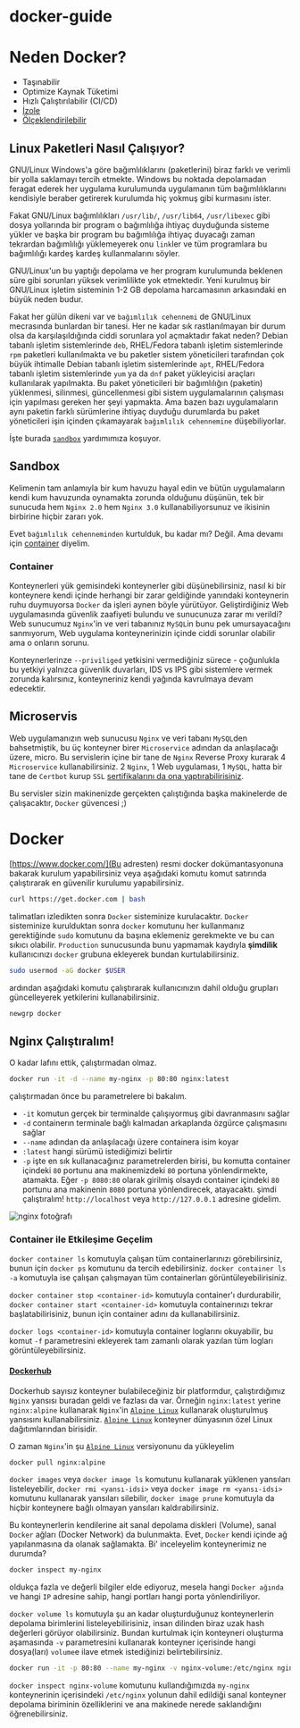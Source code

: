 # docker-guide

# Neden Docker?
- Taşınabilir
- Optimize Kaynak Tüketimi
- Hızlı Çalıştırılabilir (CI/CD)
- [İzole](#sandbox-nedir)
- [Ölçeklendirilebilir](#microservis)
## Linux Paketleri Nasıl Çalışıyor?
GNU/Linux Windows'a göre bağımlılıklarını (paketlerini) biraz farklı ve verimli bir yolla saklamayı tercih etmekte. Windows bu noktada depolamadan feragat ederek her uygulama kurulumunda uygulamanın tüm bağımlılıklarını kendisiyle beraber getirerek kurulumda hiç yokmuş gibi kurmasını ister.

Fakat GNU/Linux bağımlılıkları `/usr/lib/`, `/usr/lib64`, `/usr/libexec` gibi dosya yollarında bir program o bağımlılığa ihtiyaç duyduğunda sisteme yükler ve başka bir program bu bağımlılığa ihtiyaç duyacağı zaman tekrardan bağımlılığı yüklemeyerek onu `link`ler ve tüm programlara bu bağımlılığı kardeş kardeş kullanmalarını söyler.

GNU/Linux'un bu yaptığı depolama ve her program kurulumunda beklenen süre gibi sorunları yüksek verimlilikte yok etmektedir. Yeni kurulmuş bir GNU/Linux işletim sisteminin 1-2 GB depolama harcamasının arkasındaki en büyük neden budur.

Fakat her gülün dikeni var ve `bağımlılık cehennemi` de GNU/Linux mecrasında bunlardan bir tanesi. Her ne kadar sık rastlanılmayan bir durum olsa da karşılaşıldığında ciddi sorunlara yol açmaktadır fakat neden? Debian tabanlı işletim sistemlerinde `deb`, RHEL/Fedora tabanlı işletim sistemlerinde `rpm` paketleri kullanılmakta ve bu paketler sistem yöneticileri tarafından çok büyük ihtimalle Debian tabanlı işletim sistemlerinde `apt`, RHEL/Fedora tabanlı işletim sistemlerinde `yum` ya da `dnf` paket yükleyicisi araçları kullanılarak yapılmakta. Bu paket yöneticileri bir bağımlılığın (paketin) yüklenmesi, silinmesi, güncellenmesi gibi sistem uygulamalarının çalışması için yapılması gereken her şeyi yapmakta. Ama bazen bazı uygulamaların aynı paketin farklı sürümlerine ihtiyaç duyduğu durumlarda bu paket yöneticileri işin içinden çıkamayarak `bağımlılık cehennemine` düşebiliyorlar.

İşte burada [`sandbox`](#sandox) yardımımıza koşuyor.
## Sandbox
Kelimenin tam anlamıyla bir kum havuzu hayal edin ve bütün uygulamaların kendi kum havuzunda oynamakta zorunda olduğunu düşünün, tek bir sunucuda hem `Nginx 2.0` hem `Nginx 3.0` kullanabiliyorsunuz ve ikisinin birbirine hiçbir zararı yok.

Evet `bağımlılık cehenneminden` kurtulduk, bu kadar mı? Değil. Ama devamı için [container](#container) diyelim.
### Container
Konteynerleri yük gemisindeki konteynerler gibi düşünebilirsiniz, nasıl ki bir konteynere kendi içinde herhangi bir zarar geldiğinde yanındaki konteynerin ruhu duymuyorsa `Docker` da işleri aynen böyle yürütüyor. Geliştirdiğiniz Web uygulamasında güvenlik zaafiyeti bulundu ve sunucunuza zarar mı verildi? Web sunucumuz `Nginx`'in ve veri tabanınız `MySQL`in bunu pek umursayacağını sanmıyorum, Web uygulama konteynerinizin içinde ciddi sorunlar olabilir ama o onların sorunu.

Konteynerlerinze `--priviliged` yetkisini vermediğiniz sürece - çoğunlukla bu yetkiyi yalnızca güvenlik duvarları, IDS vs IPS gibi sistemlere vermek zorunda kalırsınız, konteyneriniz kendi yağında kavrulmaya devam edecektir.
## Microservis
Web uygulamanızın web sunucusu `Nginx` ve veri tabanı `MySQL`den bahsetmiştik, bu üç konteyner birer `Microservice` adından da anlaşılacağı üzere, micro. Bu servislerin içine bir tane de `Nginx` Reverse Proxy kurarak 4 `Microservice` kullanabilirsiniz. 2 `Nginx`, 1 Web uygulaması, 1 `MySQL`, hatta bir tane de `Certbot` kurup `SSL` [sertifikalarını da ona yaptırabilirisiniz](https://forum.manjaro.org/t/mirrors-download-aur-manjaro-org-ssl-certificate-expired/115074).

Bu servisler sizin makinenizde gerçekten çalıştığında başka makinelerde de çalışacaktır, `Docker` güvencesi ;)

# Docker
[https://www.docker.com/](Bu adresten) resmi docker dokümantasyonuna bakarak kurulum yapabilirsiniz veya aşağıdaki komutu komut satırında çalıştırarak en güvenilir kurulumu yapabilirsiniz.
```bash
curl https://get.docker.com | bash
```
talimatları izledikten sonra `Docker` sisteminize kurulacaktır. `Docker` sisteminize kurulduktan sonra `docker` komutunu her kullanmanız gerektiğinde `sudo` komutunu da başına eklemeniz gerekmekte ve bu can sıkıcı olabilir. `Production` sunucusunda bunu yapmamak kaydıyla **şimdilik** kullanıcınızı `docker` grubuna ekleyerek bundan kurtulabilirsiniz.
```bash
sudo usermod -aG docker $USER
```
ardından aşağıdaki komutu çalıştırarak kullanıcınızın dahil olduğu grupları güncelleyerek yetkilerini kullanabilirsiniz.
```bash
newgrp docker
```
## Nginx Çalıştıralım!
O kadar lafını ettik, çalıştırmadan olmaz.
```bash
docker run -it -d --name my-nginx -p 80:80 nginx:latest
```
çalıştırmadan önce bu parametrelere bi bakalım.

- `-it` komutun gerçek bir terminalde çalışıyormuş gibi davranmasını sağlar
- `-d` containerın terminale bağlı kalmadan arkaplanda özgürce çalışmasını sağlar
- `--name` adından da anlaşılacağı üzere containera isim koyar
- `:latest` hangi sürümü istediğimizi belirtir
- `-p` işte en sık kullanacağınız parametrelerden birisi, bu komutta container içindeki `80` portunu ana makinemizdeki `80` portuna yönlendirmekte, atamakta. Eğer `-p 8080:80` olarak girilmiş olsaydı container içindeki `80` portunu ana makinenin `8080` portuna yönlendirecek, atayacaktı.
şimdi çalıştıralım! `http://localhost` veya `http://127.0.0.1` adresine gidelim.

![nginx fotoğrafı](https://i.hizliresim.com/irrtiif.jpg)

### Container ile Etkileşime Geçelim

`docker container ls` komutuyla çalışan tüm containerlarınızı görebilirsiniz, bunun için `docker ps` komutunu da tercih edebilirsiniz. `docker container ls -a` komutuyla ise çalışan çalışmayan tüm containerları görüntüleyebilirisiniz.

`docker container stop <container-id>` komutuyla container'ı durdurabilir, `docker container start <container-id>` komutuyla containerınızı tekrar başlatabilirisiniz, bunun için container adını da kullanabilirsiniz.

`docker logs <container-id>` komutuyla container loglarını okuyabilir, bu komut `-f` parametresini ekleyerek tam zamanlı olarak yazılan tüm logları görüntüleyebilirsiniz.

#### [Dockerhub](https://hub.docker.com/)
Dockerhub sayısız konteyner bulabileceğiniz bir platformdur, çalıştırdığımız `Nginx` yansısı buradan geldi ve fazlası da var. Örneğin `nginx:latest` yerine `nginx:alpine` kullanarak `Nginx`'in [`Alpine Linux`](https://alpinelinux.org/) kullanarak oluşturulmuş yansısını kullanabilirsiniz. [`Alpine Linux`](https://alpinelinux.org/) konteyner dünyasının özel Linux dağıtımlarından birisidir.

O zaman `Nginx`'in şu [`Alpine Linux`](https://alpinelinux.org/) versiyonunu da yükleyelim
```bash
docker pull nginx:alpine
```

`docker images` veya `docker image ls` komutunu kullanarak yüklenen yansıları listeleyebilir, `docker rmi <yansı-idsi>` veya  `docker image rm <yansı-idsi>` komutunu kullanarak yansıları silebilir, `docker image prune` komutuyla da hiçbir konteynere bağlı olmayan yansıları kaldırabilirsiniz.

Bu konteynerlerin kendilerine ait sanal depolama diskleri (Volume), sanal `Docker` ağları (Docker Network) da bulunmakta. Evet, `Docker` kendi içinde ağ yapılanmasına da olanak sağlamakta. Bi' inceleyelim konteynerimiz ne durumda?

```bash
docker inspect my-nginx
```
oldukça fazla ve değerli bilgiler elde ediyoruz, mesela hangi `Docker ağında` ve hangi `IP` adresine sahip, hangi portları hangi porta yönlendiriliyor.

`docker volume ls` komutuyla şu an kadar oluşturduğunuz konteynerlerin depolama birimlerini listeleyebilirisiniz, insan dilinden biraz uzak hash değerleri görüyor olabilirsiniz. Bundan kurtulmak için konteyneri oluşturma aşamasında `-v` parametresini kullanarak konteyner içerisinde hangi dosya(ları) `volume`e ilave etmek istediğinizi belirtebilirsiniz.
```bash
docker run -it -p 80:80 --name my-nginx -v nginx-volume:/etc/nginx nginx:latest
```

`docker inspect nginx-volume` komutunu kullandığımızda `my-nginx` konteynerinin içerisindeki `/etc/nginx` yolunun dahil edildiği sanal konteyner depolama biriminin özelliklerini ve ana makinede nerede saklandığını öğrenebilirsiniz.

